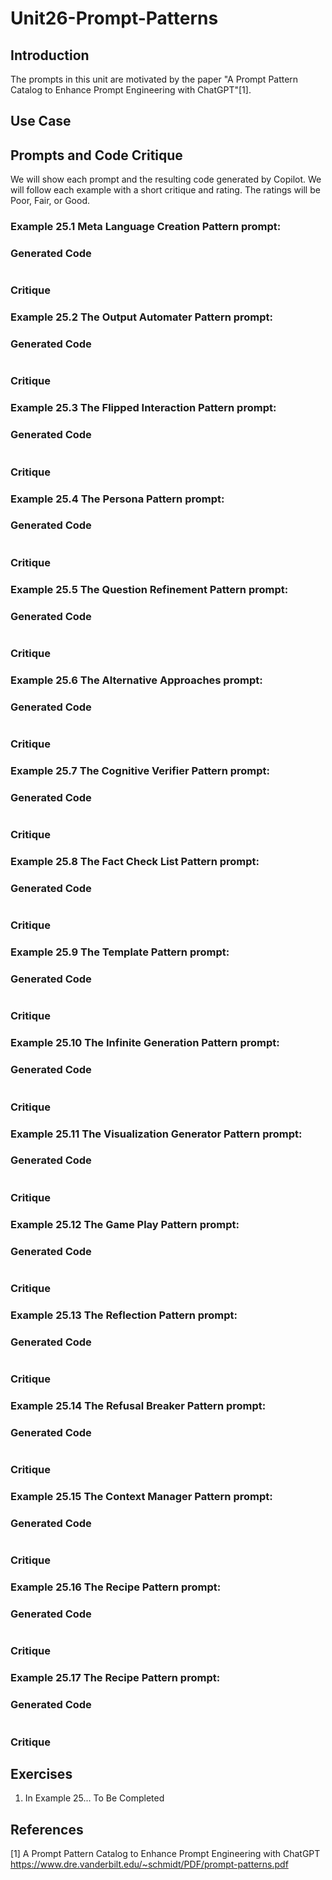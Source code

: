 #  Unit26-Prompt-Patterns

## Introduction

The prompts in this unit are motivated by the paper "A Prompt Pattern Catalog to Enhance Prompt Engineering with ChatGPT"[1].

## Use Case

## Prompts and Code Critique
We will show each prompt and the resulting code generated by Copilot. We will follow each example
with a short critique and rating. The ratings will be Poor, Fair, or Good.

### Example 25.1 Meta Language Creation Pattern prompt:

### Generated Code
```

```
### Critique

### Example 25.2 The Output Automater Pattern prompt:

### Generated Code
```

```
### Critique

### Example 25.3 The Flipped Interaction Pattern prompt:

### Generated Code
```

```
### Critique

### Example 25.4 The Persona Pattern prompt:

### Generated Code
```

```
### Critique

### Example 25.5 The Question Refinement Pattern prompt:

### Generated Code
```

```
### Critique

### Example 25.6 The Alternative Approaches prompt:

### Generated Code
```

```
### Critique

### Example 25.7 The Cognitive Verifier Pattern prompt:

### Generated Code
```

```
### Critique

### Example 25.8 The Fact Check List Pattern prompt:

### Generated Code
```

```
### Critique

### Example 25.9 The Template Pattern prompt:

### Generated Code
```

```
### Critique

### Example 25.10 The Infinite Generation Pattern prompt:

### Generated Code
```

```
### Critique
### Example 25.11 The Visualization Generator Pattern prompt:

### Generated Code
```

```
### Critique
### Example 25.12 The Game Play Pattern prompt:

### Generated Code
```

```
### Critique
### Example 25.13 The Reflection Pattern prompt:

### Generated Code
```

```
### Critique

### Example 25.14 The Refusal Breaker Pattern prompt:

### Generated Code
```

```
### Critique


### Example 25.15 The Context Manager Pattern prompt:

### Generated Code
```

```
### Critique

### Example 25.16 The Recipe Pattern prompt:

### Generated Code
```

```
### Critique

### Example 25.17 The Recipe Pattern prompt:

### Generated Code
```

```
### Critique


## Exercises
1. In Example 25... To Be Completed

## References
[1] A Prompt Pattern Catalog to Enhance Prompt Engineering with ChatGPT
https://www.dre.vanderbilt.edu/~schmidt/PDF/prompt-patterns.pdf
